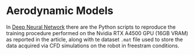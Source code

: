 # Aerodynamic Models

In [Deep Neural Network](./deep-neural-network/) there are the Python scripts to reproduce the training procedure performed on the Nvidia RTX A4500 GPU (16GB VRAM) as reported in the article, along with te dataset  `.mat` file used to store the data acquired via CFD simulations on the robot in freestram conditions.